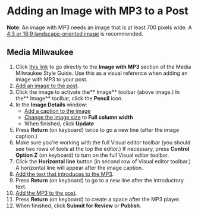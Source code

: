 # Adding an Image with MP3 to a Post

**Note**: An image with MP3 needs an image that is at least 700 pixels wide. A [4:3 or 16:9 landscape-oriented image](http://mediamilwaukee.com/style-guide) is recommended.

## Media Milwaukee

1. Click [this link](http://mediamilwaukee.com/style-guide#imagewithmp3) to go directly to the **Image with MP3** section of the Media Milwaukee Style Guide. Use this as a visual reference when adding an image with MP3 to your post.
2. [Add an image to the post](/working-with-media/adding-an-image-to-a-post.md).
3. Click the image to activate the** Image** toolbar \(above image.\) In the** Image** toolbar, click the **Pencil** icon.
4. In the **Image Details** window:
   * [Add a caption to the image](/working-with-media/adding-a-caption-and-alt-text-to-an-image.md)
   * [Change the image size](/working-with-media/changing-the-size-of-an-image.md) to **Full column width**
   * When finished, click **Update**
5. Press **Return** \(on keyboard\) twice to go a new line \(after the image caption.\)   
6. Make sure you're working with the full Visual editor toolbar \(you should see two rows of tools at the top the editor.\) If necessary, press **Control** **Option** **Z** \(on keyboard\) to turn on the full Visual editor toolbar.
7. Click the **Horizontal line** button \(in second row of Visual editor toolbar.\) A horizontal line will appear after the image caption.
8. [Add the text that introduces to the MP3](/working-with-text-and-links/working-with-content-in-the-visual-editor.md). 
9. Press **Return** \(on keyboard\) to go to a new line after the introductory text.
10. [Add the MP3 to the post](/working-with-media/adding-an-mp3-to-a-post.md). 
11. Press **Return** \(on keyboard\) to create a space after the MP3 player.
12. When finished, click **Submit for Review** or **Publish**.



